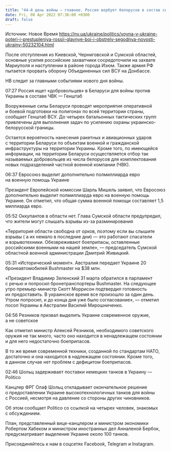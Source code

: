 ```yaml
---
title: "44-й день войны — главное. Россия вербует белорусов в состав своей ЧВК, оккупанты пытаются прорвать оборону украински сил в зоне ООС"
date: Fri, 08 Apr 2022 07:36:00 +0300
draft: false
---
```

Источник: Новое Время https://nv.ua/ukraine/politics/voyna-v-ukraine-poteri-i-prestupleniya-rossii-glavnye-boi-i-obstrely-segodnya-novosti-ukrainy-50232104.html


После отступления из Киевской, Черниговской и Сумской областей, основные усилия российские захватчики сосредоточили на захвате Мариуполя и наступлении в районе города Изюм. Также армия РФ пытается прорвать оборону Объединенных сил ВСУ на Донбассе.

 НВ следит за главными событиями нового дня войны.

 07:27 Россия ищет «добровольцев» в Беларуси для войны против Украины в составе ЧВК — Генштаб

 Вооруженные силы Беларуси проводят мероприятия оперативной и боевой подготовки на полигонах по всей территории страны, сообщает Генштаб ВСУ. До четырех батальонных тактических групп привлечены для выполнения задач по усилению охраны украинско-белорусской границы.

 Остается вероятность нанесения ракетных и авиационных ударов с территории Беларуси по объектам военной и гражданской инфраструктуры на территории Украины. Кроме того, по имеющейся информации, на территории Беларуси осуществляется отбор так называемых добровольцев из числа белорусов для комплектования новых подразделений частной военной компании (ЧВК).

 06:37 Евросоюз выделит дополнительно полмиллиарда евро на военную помощь Украине

 Президент Европейской комиссии Шарль Мишель заявил, что Евросоюз дополнительно выделит полмиллиарда евро на военную помощь Украине. Он отметил, что общая сумма военной помощи составляет 1,5 миллиарда евро.

 05:52 Оккупантов в области нет. Глава Сумской области предупредил, что жители могут слышать взрывы из-за разминирования



 «Территория области свободна от орков, поэтому если вы слышите взрывы ( а их немало в последние дни) — это работают спасатели и взрывотехники. Обезвреживают боеприпасы, оставленные российскими военными на нашей земле», — председатель Сумской областной военной администрации Дмитрий Живицкий.

 05:31 «Исторический момент». Австралия передает Украине 20 бронеавтомобилей Bushmaster на $38 млн.

 «Президент Владимир Зеленский 31 марта обратился в парламент с речью и попросил бронетранспортеры Bushmaster. На следующее утро премьер-министр Скотт Моррисон подтвердил готовность их предоставить. В украинское время все произошло за один день. Утром попросил, и до конца дня уже было согласование», — отметил посол Украины в Австралии Василий Мирошниченко.

 04:56 Резников призвал выделить Украине современное оружие, а не советское

 Как отметил министр Алексей Резников, необходимого советского оружия не так много, часто оно находится в ненадлежащем состоянии и для него недостаточно боеприпасов.

 В то же время современной техники, созданной по стандартам НАТО, достаточно и она находится в надлежащем состоянии. Кроме того, в данном случае нет проблем с дефицитом боеприпасов.

 02:46 Шольц задерживает поставки немецких танков в Украину — Politico

 Канцлер ФРГ Олаф Шольц откладывает окончательное решение о предоставлении Украине высокотехнологичных танков для войны с Россией, несмотря на давление со стороны других чиновников.

 Об этом сообщает Politico со ссылкой на четырех человек, знакомых с обсуждением.

 План, представленный вице-канцлером и министром экономики Робертом Хабеком и министром иностранных дел Анналеной Бербок, предусматривает выделение Украине около 100 танков.

Присоединяйтесь к нам в соцсетях Facebook, Telegram и Instagram.
